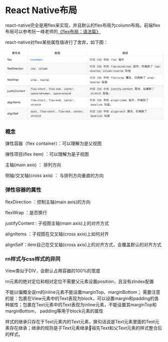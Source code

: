# React Native布局

react-native完全是用flex来实现，并且默认的flex布局为column布局。前端flex布局可以参考阮一峰老师的<a href='http://www.ruanyifeng.com/blog/2015/07/flex-grammar.html?utm_source=tuicool'>《flex布局：语法篇》</a>

react-native对flex某些属性值进行了舍弃，如下图：

![](../img/flex.png)

### 概念

弹性容器（flex container）：可以理解为是父视图

弹性项目(flex item) ：可以理解为是子视图

主轴(main axis) ： 排列方向

侧轴/交叉轴(cross axis) ： 与排列方向垂直的方向

### 弹性容器的属性

flexDirection  ：控制主轴(main axis)的方向

flexWrap       ：是否换行

justifyContent :  子视图主轴(main axis)上的对齐方式

alignItems  ：子视图在交叉轴(cross axis)上如何对齐

alignSelf：item自己在交叉轴(cross axis)上的对齐方式，会覆盖默认的对齐方式

### rn样式与css样式的异同

View类似于DIV，会默认占用容器的100%的宽度

rn元素的绝对定位和相对定位不需要父元素设置position，且没有zIndex配置

不能以偏概全说rn的inline元素不能设置marginTop、marginBottom；
需要注意的是：包裹在View元素中的Text表现为block，可以设置margin和padding的各种属性；包裹在Text元素中的Text表现为inline元素，不能设置其marginTop和marginBottom， padding等用于block元素的属性

样式的继承只存在于Text元素内的Text元素，换句话说是Text元素里面的Text元素存在继承；继承的规则是子Text元素继承祖先Text和父Text元素的样式整合后的样式。

